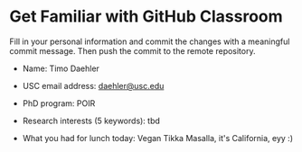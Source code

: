 # Get Familiar with GitHub Classroom

Fill in your personal information and commit the changes with a meaningful commit message.  Then push the commit to the remote repository.

* Name: Timo Daehler

* USC email address: daehler@usc.edu

* PhD program: POIR

* Research interests (5 keywords): tbd

* What you had for lunch today: Vegan Tikka Masalla, it's California, eyy :)

